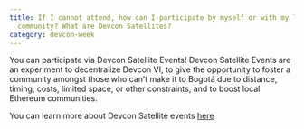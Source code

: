 ```yaml
---
title: If I cannot attend, how can I participate by myself or with my local
  community? What are Devcon Satellites?
category: devcon-week
---
```

You can participate via Devcon Satellite Events! Devcon Satellite Events are an experiment to decentralize Devcon VI, to give the opportunity to foster a community amongst those who can’t make it to Bogotá due to distance, timing, costs, limited space, or other constraints, and to boost local Ethereum communities. 

You can learn more about Devcon Satellite events [here](https://forum.devcon.org/t/about-the-devcon-satellites-category/1364)